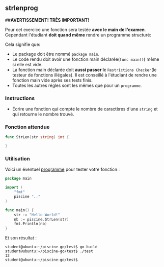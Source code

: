 ## strlenprog

##**AVERTISSEMENT! TRÈS IMPORTANT!**

Pour cet exercice une fonction sera testée **avec le main de l'examen**. Cependant l'étudiant **doit quand même** rendre un programme structuré:

Cela signifie que:

- Le package doit être nommé `package main`.
- Le code rendu doit avoir une fonction main déclarée(```func main()```) même si elle est vide.
- La fonction main déclarée doit **aussi passer** le `Restrictions Checker`(le testeur de fonctions illégales). Il est conseillé à l'étudiant de rendre une fonction main vide après ses tests finis.
- Toutes les autres régles sont les mêmes que pour un `programme`.

### Instructions

-   Écrire une fonction qui compte le nombre de caractères d'une `string` et qui retourne le nombre trouvé.

### Fonction attendue

```go
func StrLen(str string) int {

}
```

### Utilisation

Voici un éventuel [programme](TODO-LINK) pour tester votre fonction :

```go
package main

import (
	"fmt"
	piscine ".."
)

func main() {
	str := "Hello World!"
	nb := piscine.StrLen(str)
	fmt.Println(nb)
}
```

Et son résultat :

```console
student@ubuntu:~/piscine-go/test$ go build
student@ubuntu:~/piscine-go/test$ ./test
12
student@ubuntu:~/piscine-go/test$
```
